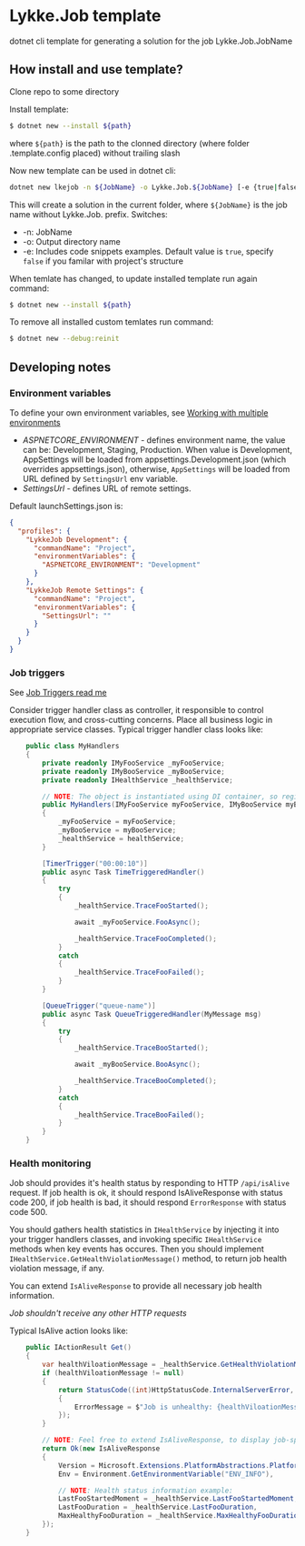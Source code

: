 # Lykke.Job template

dotnet cli template for generating a solution for the job Lykke.Job.JobName

## How install and use template?

Clone repo to some directory

Install template:
```sh
$ dotnet new --install ${path}
```
where `${path}` is the path to the clonned directory (where folder .template.config placed) without trailing slash

Now new template can be used in dotnet cli:

```sh
dotnet new lkejob -n ${JobName} -o Lykke.Job.${JobName} [-e {true|false}]
```
This will create a solution in the current folder, where `${JobName}` is the job name without Lykke.Job. prefix. 
Switches:
* -n: JobName
* -o: Output directory name
* -e: Includes code snippets examples. Default value is `true`, specify `false` if you familar with project's structure

When temlate has changed, to update installed template run again command:

```sh
$ dotnet new --install ${path}
```

To remove all installed custom temlates run command:

```sh
$ dotnet new --debug:reinit 
```

## Developing notes

### Environment variables

To define your own environment variables, see [Working with multiple environments](https://docs.microsoft.com/en-us/aspnet/core/fundamentals/environments)

* *ASPNETCORE_ENVIRONMENT* - defines environment name, the value can be: Development, Staging, Production. When value is Development, 
AppSettings will be loaded from appsettings.Development.json (which overrides appsettings.json), 
otherwise, `AppSettings` will be loaded from URL defined by `SettingsUrl` env variable.
* *SettingsUrl* - defines URL of remote settings. 

Default launchSettings.json is:

```json
{
  "profiles": {
    "LykkeJob Development": {
      "commandName": "Project",
      "environmentVariables": {
        "ASPNETCORE_ENVIRONMENT": "Development"
      }
    },
    "LykkeJob Remote Settings": {
      "commandName": "Project",
      "environmentVariables": {
        "SettingsUrl": ""
      }
    }
  }
}
```

### Job triggers

See [Job Triggers read me](https://github.com/LykkeCity/JobTriggers/blob/master/readme.md)

Consider trigger handler class as controller, it responsible to control execution flow, and cross-cutting concerns. Place all business logic in appropriate service classes. Typical trigger handler class looks like:

```cs
    public class MyHandlers
    {
        private readonly IMyFooService _myFooService;
        private readonly IMyBooService _myBooService;
        private readonly IHealthService _healthService;

        // NOTE: The object is instantiated using DI container, so registered dependencies are injects well
        public MyHandlers(IMyFooService myFooService, IMyBooService myBooService, IHealthService healthService)
        {
            _myFooService = myFooService;
            _myBooService = myBooService;
            _healthService = healthService;
        }

        [TimerTrigger("00:00:10")]
        public async Task TimeTriggeredHandler()
        {
            try
            {
                _healthService.TraceFooStarted();

                await _myFooService.FooAsync();

                _healthService.TraceFooCompleted();
            }
            catch
            {
                _healthService.TraceFooFailed();
            }
        }

        [QueueTrigger("queue-name")]
        public async Task QueueTriggeredHandler(MyMessage msg)
        {
            try
            {
                _healthService.TraceBooStarted();

                await _myBooService.BooAsync();

                _healthService.TraceBooCompleted();
            }
            catch
            {
                _healthService.TraceBooFailed();
            }
        }
    }
```

### Health monitoring

Job should provides it's health status by responding to HTTP `/api/isAlive` request. 
If job health is ok, it should respond IsAliveResponse with status code 200, if job health is bad, it should respond `ErrorResponse` with status code 500.

You should gathers health statistics in `IHealthService` by injecting it into your trigger handlers classes, 
and invoking specific `IHealthService` methods when key events has occures. 
Then you should implement `IHealthService.GetHealthViolationMessage()` method, 
to return job health violation message, if any.

You can extend `IsAliveResponse` to  provide all necessary job health information.

*Job shouldn't receive any other HTTP requests*

Typical IsAlive action looks like:

```cs
    public IActionResult Get()
    {
        var healthViloationMessage = _healthService.GetHealthViolationMessage();
        if (healthViloationMessage != null)
        {
            return StatusCode((int)HttpStatusCode.InternalServerError, new ErrorResponse
            {
                ErrorMessage = $"Job is unhealthy: {healthViloationMessage}"
            });
        }

        // NOTE: Feel free to extend IsAliveResponse, to display job-specific health status
        return Ok(new IsAliveResponse
        {
            Version = Microsoft.Extensions.PlatformAbstractions.PlatformServices.Default.Application.ApplicationVersion,
            Env = Environment.GetEnvironmentVariable("ENV_INFO"),

            // NOTE: Health status information example: 
            LastFooStartedMoment = _healthService.LastFooStartedMoment,
            LastFooDuration = _healthService.LastFooDuration,
            MaxHealthyFooDuration = _healthService.MaxHealthyFooDuration
        });
    }
```